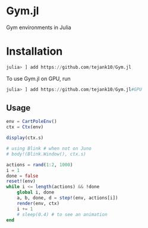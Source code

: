 # Gym.jl
Gym environments in Julia

# Installation
```julia
julia> ] add https://github.com/tejank10/Gym.jl
```
To use Gym.jl on GPU, run
```julia
julia> ] add https://github.com/tejank10/Gym.jl#GPU
```

## Usage

```julia
env = CartPoleEnv()
ctx = Ctx(env)

display(ctx.s)

# using Blink # when not on Juno
# body!(Blink.Window(), ctx.s)

actions = rand(1:2, 1000)
i = 1
done = false
reset!(env)
while i <= length(actions) && !done
    global i, done
    a, b, done, d = step!(env, actions[i])
    render(env, ctx)
    i += 1
    # sleep(0.4) # to see an animation
end
```
